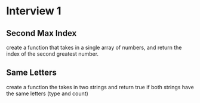 # Interview 1

## Second Max Index

create a function that takes in a single array of numbers, and return the index of the second greatest number.

## Same Letters

create a function the takes in two strings and return true if both strings have the same letters (type and count)

